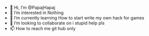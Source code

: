 - 👋 Hi, I’m @PapajHapaj
- 👀 I’m interested in Nothing 
- 🌱 I’m currently learning How to start write my own hack for games 
- 💞️ I’m looking to collaborate on i stupid help pls 
- 📫 How to reach me git hub only

<!---
PapajHapaj/PapajHapaj is a ✨ special ✨ repository because its `README.md` (this file) appears on your GitHub profile.
You can click the Preview link to take a look at your changes.
--->
